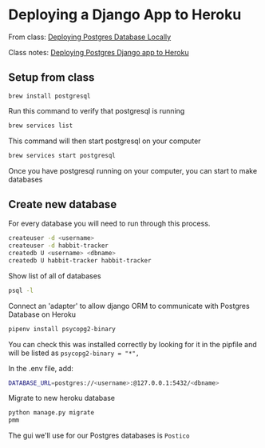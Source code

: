 # Deploying a Django App to Heroku
From class: [Deploying Postgres Database Locally](https://momentumlearn.notion.site/Using-Postgres-Locally-6d24cd1ea8854eabb875023d6696fba9)

Class notes: [Deploying Postgres Django app to Heroku](https://momentumlearn.notion.site/Deploying-a-Django-App-to-Heroku-81488333c03445539bfc7eb3c1691ed0#df1b110251304048849f96ca9453ed04)

## Setup from class
`brew install postgresql`


Run this command to verify that postgresql is running
 ```sh 
brew services list
 ```

This command will then start postgresql on your computer
```sh
brew services start postgresql
```

Once you have postgresql running on your computer, you can start to make databases

## Create new database

For every database you will need to run through this process.
```sh
createuser -d <username> 
createuser -d habbit-tracker 
createdb U <username> <dbname>
createdb U habbit-tracker habbit-tracker
```

Show list of all of databases
```sh
psql -l
```

Connect an 'adapter' to allow django ORM to communicate with Postgres Database on Heroku
```sh
pipenv install psycopg2-binary
```
You can check this was installed correctly by looking for it in the pipfile and will be listed as `psycopg2-binary = "*",`

In the .env file, add:
```sh
DATABASE_URL=postgres://<username>:@127.0.0.1:5432/<dbname>
```

Migrate to new heroku database
```sh
python manage.py migrate
pmm
```

The gui we'll use for our Postgres databases is `Postico`